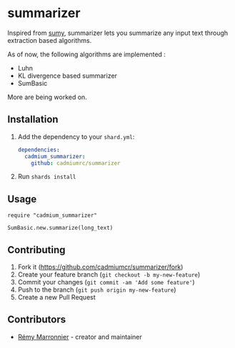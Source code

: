 # summarizer

Inspired from [sumy](https://github.com/miso-belica/sumy), summarizer lets you summarize any input text through extraction based algorithms.

As of now, the following algorithms are implemented :

- Luhn
- KL divergence based summarizer
- SumBasic

More are being worked on.

## Installation

1. Add the dependency to your `shard.yml`:

   ```yaml
   dependencies:
     cadmium_summarizer:
       github: cadmiumrc/summarizer
   ```

2. Run `shards install`

## Usage

```crystal
require "cadmium_summarizer"

SumBasic.new.summarize(long_text)
```

## Contributing

1. Fork it (<https://github.com/cadmiumcr/summarizer/fork>)
2. Create your feature branch (`git checkout -b my-new-feature`)
3. Commit your changes (`git commit -am 'Add some feature'`)
4. Push to the branch (`git push origin my-new-feature`)
5. Create a new Pull Request

## Contributors

- [Rémy Marronnier](https://github.com/rmarronnier) - creator and maintainer
